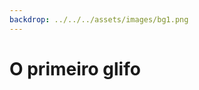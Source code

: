 ```yaml
---
backdrop: ../../../assets/images/bg1.png
---
```


# O primeiro glifo

<Item id="10"/>

<Page url="11" instructions="Ao consultar seu guia, você fica surpreso ao ver uma correspondência exata: esse glifo significa 'onça-pintada'." action="Continuar" condition="10" />
